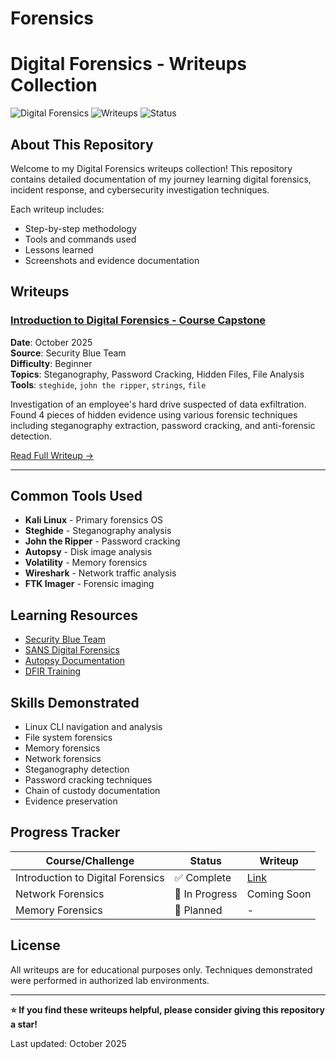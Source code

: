 # Forensics
# Digital Forensics - Writeups Collection

![Digital Forensics](https://img.shields.io/badge/Digital_Forensics-DFIR-blue)
![Writeups](https://img.shields.io/badge/Writeups-1-green)
![Status](https://img.shields.io/badge/Status-Active-success)

## About This Repository

Welcome to my Digital Forensics writeups collection! This repository contains detailed documentation of my journey learning digital forensics, incident response, and cybersecurity investigation techniques.

Each writeup includes:
- Step-by-step methodology
- Tools and commands used
- Lessons learned
- Screenshots and evidence documentation

## Writeups

### [Introduction to Digital Forensics - Course Capstone](./intro-digital-forensics-capstone/)
**Date**: October 2025  
**Source**: Security Blue Team  
**Difficulty**: Beginner  
**Topics**: Steganography, Password Cracking, Hidden Files, File Analysis  
**Tools**: `steghide`, `john the ripper`, `strings`, `file`

Investigation of an employee's hard drive suspected of data exfiltration. Found 4 pieces of hidden evidence using various forensic techniques including steganography extraction, password cracking, and anti-forensic detection.

[Read Full Writeup →](./DigitalForensics-CourseCapstoneWriteup/)

---

## Common Tools Used

- **Kali Linux** - Primary forensics OS
- **Steghide** - Steganography analysis
- **John the Ripper** - Password cracking
- **Autopsy** - Disk image analysis
- **Volatility** - Memory forensics
- **Wireshark** - Network traffic analysis
- **FTK Imager** - Forensic imaging

## Learning Resources

- [Security Blue Team](https://securityblue.team/)
- [SANS Digital Forensics](https://www.sans.org/cyber-security-courses/?focus-area=digital-forensics)
- [Autopsy Documentation](https://www.sleuthkit.org/autopsy/docs.php)
- [DFIR Training](https://www.dfir.training/)

## Skills Demonstrated

- Linux CLI navigation and analysis
- File system forensics
- Memory forensics
- Network forensics
- Steganography detection
- Password cracking techniques
- Chain of custody documentation
- Evidence preservation

## Progress Tracker

| Course/Challenge | Status | Writeup |
|-----------------|--------|---------|
| Introduction to Digital Forensics | ✅ Complete | [Link](./intro-digital-forensics-capstone/) |
| Network Forensics | 🔄 In Progress | Coming Soon |
| Memory Forensics | 📝 Planned | - |



## License

All writeups are for educational purposes only. Techniques demonstrated were performed in authorized lab environments.

---

**⭐ If you find these writeups helpful, please consider giving this repository a star!**

Last updated: October 2025
